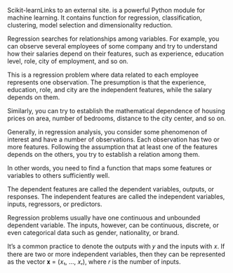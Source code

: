 Scikit-learnLinks to an external site. is a powerful Python module for machine learning. It contains function for regression, classification, clustering, model selection and dimensionality reduction. 

Regression searches for relationships among variables. For example, you can observe several employees of some company and try to understand how their salaries depend on their features, such as experience, education level, role, city of employment, and so on.

This is a regression problem where data related to each employee represents one observation. The presumption is that the experience, education, role, and city are the independent features, while the salary depends on them.

Similarly, you can try to establish the mathematical dependence of housing prices on area, number of bedrooms, distance to the city center, and so on.

Generally, in regression analysis, you consider some phenomenon of interest and have a number of observations. Each observation has two or more features. Following the assumption that at least one of the features depends on the others, you try to establish a relation among them.

In other words, you need to find a function that maps some features or variables to others sufficiently well.

The dependent features are called the dependent variables, outputs, or responses. The independent features are called the independent variables, inputs, regressors, or predictors.

Regression problems usually have one continuous and unbounded dependent variable. The inputs, however, can be continuous, discrete, or even categorical data such as gender, nationality, or brand.

It’s a common practice to denote the outputs with 𝑦 and the inputs with 𝑥. If there are two or more independent variables, then they can be represented as the vector 𝐱 = (𝑥₁, …, 𝑥ᵣ), where 𝑟 is the number of inputs.

